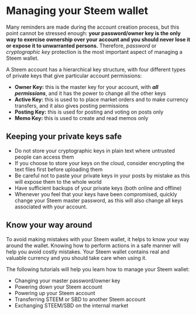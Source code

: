 # Managing your Steem wallet

Many reminders are made during the account creation process, but this point cannot be stressed enough: **your password/owner key is the only way to exercise ownership over your account and you should never lose it or expose it to unwarranted persons.** Therefore, *password* or *cryptographic key* protection is the most important aspect of managing a Steem wallet.

A Steem account has a hierarchical key structure, with four different types of private keys that give particular account permissions:

- **Owner Key:** this is the master key for your account, with ***all permissions***, and it has the power to change all the other keys
- **Active Key:** this is used to to place market orders and to make currency transfers, and it also gives posting permissions
- **Posting Key:** this is used for posting and voting on posts only
- **Memo Key:** this is used to create and read memos only

## Keeping your private keys safe

- Do not store your cryptographic keys in plain text where untrusted people can access them
- If you choose to store your keys on the cloud, consider encrypting the text files first before uploading them
- Be careful not to paste your private keys in your posts by mistake as this will expose them to the whole world
- Have sufficient backups of your private keys (both online and offline)
- Whenever you feel that your keys have been compromised, quickly change your Steem master password, as this will also change all keys associated with your account.

## Know your way around

To avoid making mistakes with your Steem wallet, it helps to know your way around the wallet. Knowing how to perform actions in a safe manner will help you avoid costly mistakes. Your Steem wallet contains real and valuable currency and you should take care when using it.

The following tutorials will help you learn how to manage your Steem wallet:

- Changing your master password/owner key
- Powering down your Steem account
- Powering up your Steem account
- Transferring STEEM or SBD to another Steem account
- Exchanging STEEM/SBD on the internal market
